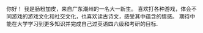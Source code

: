 你好！
我是肠粉加皮，来自广东潮州的一名大一新生。
喜欢打各种游戏，体会不同游戏的游戏文化和社交文化，也喜欢读古诗文，感受其中蕴含的情感。
期待中能在大学学习到更多知识并完成自己过英语四六级和考研的目标.
